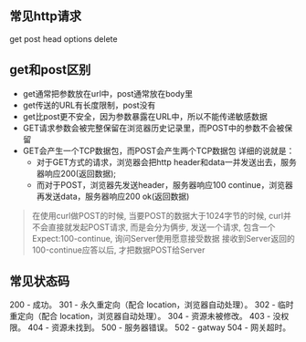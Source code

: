 ## 常见http请求
get post head options delete
## get和post区别
+ get通常把参数放在url中，post通常放在body里
+ get传送的URL有长度限制，post没有
+ get比post更不安全，因为参数暴露在URL中，所以不能传递敏感数据
+ GET请求参数会被完整保留在浏览器历史记录里，而POST中的参数不会被保留
+ GET会产生一个TCP数据包，而POST会产生两个TCP数据包
  详细的说就是：
   - 对于GET方式的请求，浏览器会把http header和data一并发送出去，服务器响应200(返回数据);
   - 而对于POST，浏览器先发送header，服务器响应100 continue，浏览器再发送data，服务器响应200 ok(返回数据)
> 在使用curl做POST的时候, 当要POST的数据大于1024字节的时候, curl并不会直接就发起POST请求, 而是会分为俩步,
发送一个请求, 包含一个Expect:100-continue, 询问Server使用愿意接受数据
接收到Server返回的100-continue应答以后, 才把数据POST给Server
## 常见状态码
200 - 成功。
301 - 永久重定向（配合 location，浏览器自动处理）。
302 - 临时重定向（配合 location，浏览器自动处理）。
304 - 资源未被修改。
403 - 没权限。
404 - 资源未找到。
500 - 服务器错误。
502 - gatway
504 - 网关超时。



